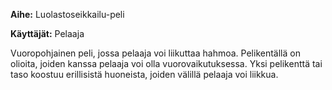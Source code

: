 **Aihe:** Luolastoseikkailu-peli

**Käyttäjät:** Pelaaja

Vuoropohjainen peli, jossa pelaaja voi liikuttaa hahmoa. Pelikentällä on olioita, joiden kanssa pelaaja voi olla vuorovaikutuksessa. Yksi pelikenttä tai taso koostuu erillisistä huoneista, joiden välillä pelaaja voi liikkua. 
